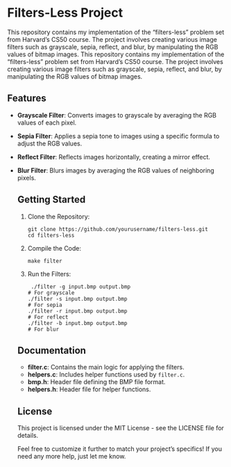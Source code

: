 # Filters-Less Project
This repository contains my implementation of the “filters-less” problem set from Harvard’s CS50 course. The project involves creating various image filters such as grayscale, sepia, reflect, and blur, by manipulating the RGB values of bitmap images.
This repository contains my implementation of the “filters-less” problem set from Harvard’s CS50 course. The project involves creating various image filters such as grayscale, sepia, reflect, and blur, by manipulating the RGB values of bitmap images.

## Features
- **Grayscale Filter**: Converts images to grayscale by averaging the RGB values of each pixel.
- **Sepia Filter**: Applies a sepia tone to images using a specific formula to adjust the RGB values.
- **Reflect Filter**: Reflects images horizontally, creating a mirror effect.
- **Blur Filter**: Blurs images by averaging the RGB values of neighboring pixels.

  ## Getting Started
  1. Clone the Repository:
     ```
     git clone https://github.com/yourusername/filters-less.git
     cd filters-less
     ```

  2. Compile the Code:
     ```
     make filter
     ```

  4. Run the Filters:
     ```
      ./filter -g input.bmp output.bmp
     # For grayscale
     ./filter -s input.bmp output.bmp
     # For sepia
     ./filter -r input.bmp output.bmp
     # For reflect
     ./filter -b input.bmp output.bmp
     # For blur
     ```
  ## Documentation
  - **filter.c**: Contains the main logic for applying the filters.
  - **helpers.c**: Includes helper functions used by `filter.c`.
  - **bmp.h**: Header file defining the BMP file format.
  - **helpers.h**: Header file for helper functions.

  ## License
  This project is licensed under the MIT License - see the LICENSE file for details.

  Feel free to customize it further to match your project’s specifics! If you need any more help, just let me know.
